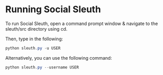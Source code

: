 # Running Social Sleuth
To run Social Sleuth, open a command prompt window & navigate to the sleuth/src directory using cd.

Then, type in the following:
```ps1
python sleuth.py -u USER
```
Alternatively, you can use the following command:
```ps1
python sleuth.py --username USER
```
